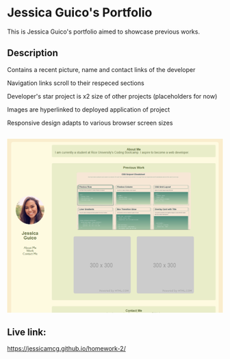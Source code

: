 # Jessica Guico's Portfolio 

This is Jessica Guico's portfolio aimed to showcase previous works.

## Description

Contains a recent picture, name and contact links of the developer

Navigation links scroll to their respeced sections

Developer's star project is x2 size of other projects (placeholders for now)

Images are hyperlinked to deployed application of project

Responsive design adapts to various browser screen sizes


##
![screenshot of live link](https://github.com/jessicamcg/first-css-portfolio/blob/main/assets/images/screenshot%20of%20live%20link.png)

## Live link:
https://jessicamcg.github.io/homework-2/